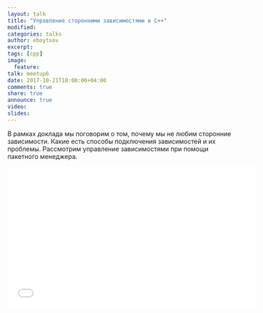 ```yaml
---
layout: talk
title: "Управление сторонними зависимостями в C++"
modified:
categories: talks
author: eboytsov
excerpt:
tags: [cpp]
image:
  feature:
talk: meetup6
date: 2017-10-21T18:00:00+04:00
comments: true
share: true
announce: true
video:
slides: 
---
```


В рамках доклада мы поговорим о том, почему мы не любим сторонние зависимости. Какие есть способы подключения зависимостей и их проблемы. Рассмотрим управление зависимостями при помощи пакетного менеджера.

<iframe width="560" height="315" src="//www.youtube.com/embed/JHspiqovTIE" frameborder="0" allowfullscreen></iframe>